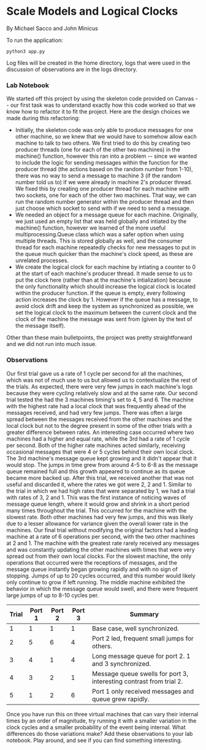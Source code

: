 # Scale Models and Logical Clocks
By Michael Sacco and John Minicus

To run the application:

```
python3 app.py
```

Log files will be created in the home directory, logs that were used in the discussion of observations are in the logs directory.

### Lab Notebook

We started off this project by using the skeleton code provided on Canvas -- our first task was to understand exactly how this code worked so that we know how to refactor it to fit the project. Here are the design choices we made during this refactoring:
- Initially, the skeleton code was only able to produce messages for one other machine, so we knew that we would have to somehow allow each machine to talk to two others. We first tried to do this by creating two producer threads (one for each of the other two machines) in the machine() function, however this ran into a problem -- since we wanted to include the logic for sending messages within the function for the producer thread (the actions based on the random number from 1-10), there was no way to send a message to machine 3 (if the random number told us to) if we were already in machine 2's producer thread. We fixed this by creating one producer thread for each machine with two sockets, one for each of the other two machines. That way, we can run the random number generator within the producer thread and then just choose which socket to send with if we need to send a message.
- We needed an object for a message queue for each machine. Originally, we just used an  empty list that was held globally and intiated by the machine() function, however we learned of the more useful multiprocessing.Queue class which was a safer option when using multiple threads. This is stored globally as well, and the consumer thread for each machine repeatedly checks for new messages to put in the queue much quicker than the machine's clock speed, as these are unrelated processes.
- We create the logical clock for each machine by intiating a counter to 0 at the start of each machine's producer thread. It made sense to us to put the clock here (rather than at the machine's intialization) because the only functionality which should increase the logical clock is located within the producer function. If the queue is empty, every following action increases the clock by 1. However if the queue has a message, to avoid clock drift and keep the system as synchronized as possible, we set the logical clock to the maximum between the current clock and the clock of the machine the message was sent from (given by the text of the message itself).

Other than these main bulletpoints, the project was pretty straightforward and we did not run into much issue.

### Observations

Our first trial gave us a rate of 1 cycle per second for all the machines, which was not of much use to us but allowed us to contextualize the rest of the trials. As expected, there were very few jumps in each machine's logs because they were cycling relatively slow and at the same rate. Our second trial tested the had the 3 machines timing's set to 4, 5 and 6. The machine with the highest rate had a local clock that was frequently ahead of the messages received, and had very few jumps. There was often a large spread between the messages received from the other machines and the local clock but not to the degree present in some of the other trials with a greater difference between rates. An interesting case occurred where two machines had a higher and equal rate, while the 3rd had a rate of 1 cycle per second. Both of the higher rate machines acted similarly, receiving occasional messages that were 4 or 5 cycles behind their own local clock. The 3rd machine's message queue kept growing and it didn't appear that it would stop. The jumps in time grew from around 4-5 to 6-8 as the message queue remained full and this growth appeared to continue as its queue became more backed up. After this trial, we received another that was not useful and discarded it, where the rates we got were 2, 2 and 1. Similar to the trial in which we had high rates that were separated by 1, we had a trial with rates of 3, 2 and 1. This was the first instance of noticing waves of message queue length, where it would grow and shrink in a short period many times throughout the trial. This occurred for the machine with the slowest rate. Both other machines had very few jumps, and this was likely due to a lesser allowance for variance given the overall lower rate in the machines. Our final trial without modifying the original factors had a leading machine at a rate of 6 operations per second, with the two other machines at 2 and 1. The machine with the greatest rate rarely received any messages and was constantly updating the other machines with times that were very spread out from their own local clocks. For the slowest machine, the only operations that occurred were the receptions of messages, and the message queue instantly began growing rapidly and with no sign of stopping. Jumps of up to 20 cycles occurred, and this number would likely only continue to grow if left running. The middle machine exhibited the behavior in which the message queue would swell, and there were frequent large jumps of up to 8-10 cycles per.

| Trial | Port 1 | Port 2 | Port 3 | Summary                                                             |
| ----- | ------ | ------ | ------ | ------------------------------------------------------------------- |
| 1     | 1      | 1      | 1      | Base case, well synchronized.                                       |
| 2     | 5      | 6      | 4      | Port 2 led, frequent small jumps for others.                        |
| 3     | 4      | 1      | 4      | Long message queue for port 2. 1 and 3 synchronized.                |
| 4     | 3      | 2      | 1      | Message queue swells for port 3, interesting contrast from trial 2. |
| 5     | 1      | 2      | 6      | Port 1 only received messages and queue grew rapidly.               |

Once you have run this on three virtual machines that can vary their internal times by an order of magnitude, try running it with a smaller variation in the clock cycles and a smaller probability of the event being internal. What differences do those variations make? Add these observations to your lab notebook. Play around, and see if you can find something interesting.